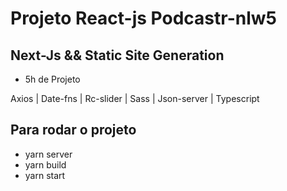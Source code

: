 # Projeto React-js Podcastr-nlw5 

## Next-Js && Static Site Generation
- 5h de Projeto

Axios | Date-fns | Rc-slider | Sass | Json-server | Typescript

## Para rodar o projeto 
- yarn server
- yarn build 
- yarn start
 
